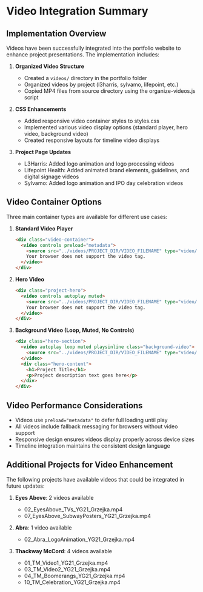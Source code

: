 # Video Integration Summary

## Implementation Overview

Videos have been successfully integrated into the portfolio website to enhance project presentations. The implementation includes:

1. **Organized Video Structure**
   - Created a `videos/` directory in the portfolio folder
   - Organized videos by project (l3harris, sylvamo, lifepoint, etc.)
   - Copied MP4 files from source directory using the organize-videos.js script

2. **CSS Enhancements**
   - Added responsive video container styles to styles.css
   - Implemented various video display options (standard player, hero video, background video)
   - Created responsive layouts for timeline video displays

3. **Project Page Updates**
   - L3Harris: Added logo animation and logo processing videos
   - Lifepoint Health: Added animated brand elements, guidelines, and digital signage videos
   - Sylvamo: Added logo animation and IPO day celebration videos

## Video Container Options

Three main container types are available for different use cases:

1. **Standard Video Player**
   ```html
   <div class="video-container">
     <video controls preload="metadata">
       <source src="../videos/PROJECT_DIR/VIDEO_FILENAME" type="video/mp4">
       Your browser does not support the video tag.
     </video>
   </div>
   ```

2. **Hero Video**
   ```html
   <div class="project-hero">
     <video controls autoplay muted>
       <source src="../videos/PROJECT_DIR/VIDEO_FILENAME" type="video/mp4">
       Your browser does not support the video tag.
     </video>
   </div>
   ```

3. **Background Video (Loop, Muted, No Controls)**
   ```html
   <div class="hero-section">
     <video autoplay loop muted playsinline class="background-video">
       <source src="../videos/PROJECT_DIR/VIDEO_FILENAME" type="video/mp4">
     </video>
     <div class="hero-content">
       <h1>Project Title</h1>
       <p>Project description text goes here</p>
     </div>
   </div>
   ```

## Video Performance Considerations

- Videos use `preload="metadata"` to defer full loading until play
- All videos include fallback messaging for browsers without video support
- Responsive design ensures videos display properly across device sizes
- Timeline integration maintains the consistent design language

## Additional Projects for Video Enhancement

The following projects have available videos that could be integrated in future updates:

1. **Eyes Above**: 2 videos available
   - 02_EyesAbove_TVs_YG21_Grzejka.mp4
   - 07_EyesAbove_SubwayPosters_YG21_Grzejka.mp4

2. **Abra**: 1 video available
   - 02_Abra_LogoAnimation_YG21_Grzejka.mp4

3. **Thackway McCord**: 4 videos available
   - 01_TM_Video1_YG21_Grzejka.mp4
   - 03_TM_Video2_YG21_Grzejka.mp4
   - 04_TM_Boomerangs_YG21_Grzejka.mp4
   - 10_TM_Celebration_YG21_Grzejka.mp4